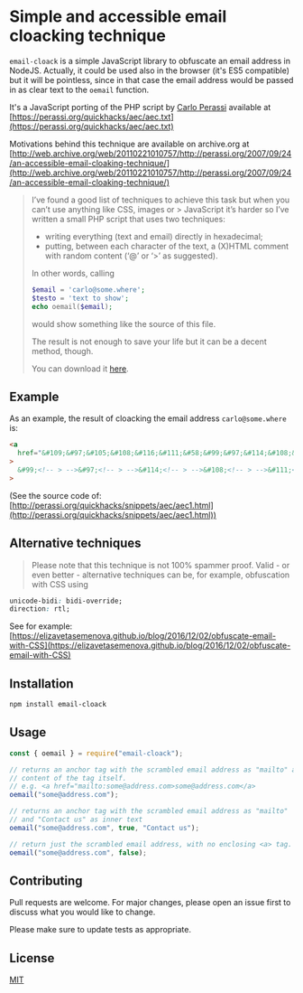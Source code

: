 # Simple and accessible email cloacking technique

`email-cloack` is a simple JavaScript library to obfuscate an email address in
NodeJS.
Actually, it could be used also in the browser (it's ES5 compatible) but it
will be pointless, since in that case the email address would be passed in as
clear text to the `oemail` function.

It's a JavaScript porting of the PHP script by [Carlo Perassi](https://carlo.perassi.com/)
available at [https://perassi.org/quickhacks/aec/aec.txt](https://perassi.org/quickhacks/aec/aec.txt)

Motivations behind this technique are available on archive.org at
[http://web.archive.org/web/20110221010757/http://perassi.org/2007/09/24/an-accessible-email-cloaking-technique/](http://web.archive.org/web/20110221010757/http://perassi.org/2007/09/24/an-accessible-email-cloaking-technique/)

> I’ve found a good list of techniques to achieve this task but when you can’t
> use anything like CSS, images or > JavaScript it’s harder so I’ve written a
> small PHP script that uses two techniques:
>
> - writing everything (text and email) directly in hexadecimal;
> - putting, between each character of the text, a (X)HTML comment with random content (‘@’ or ‘>’ as suggested).
>
> In other words, calling
>
> ```php
> $email = 'carlo@some.where';
> $testo = 'text to show';
> echo oemail($email);
> ```
>
> would show something like the source of this file.
>
> The result is not enough to save your life but it can be a decent method, though.
>
> You can download it [here](https://perassi.org/quickhacks/aec/aec.txt).

## Example

As an example, the result of cloacking the email address `carlo@some.where` is:

```html
<a
  href="&#109;&#97;&#105;&#108;&#116;&#111;&#58;&#99;&#97;&#114;&#108;&#111;&#64;&#115;&#111;&#109;&#101;&#46;&#119;&#104;&#101;&#114;&#101;"
>
  &#99;<!-- > -->&#97;<!-- > -->&#114;<!-- > -->&#108;<!-- > -->&#111;<!-- > -->&#64;<!-- > -->&#115;<!-- @ -->&#111;<!-- @ -->&#109;<!-- @ -->&#101;<!-- > -->&#46;<!-- > -->&#119;<!-- @ -->&#104;<!-- @ -->&#101;<!-- > -->&#114;<!-- @ -->&#101;<!-- @ --></a
>
```

(See the source code of: [http://perassi.org/quickhacks/snippets/aec/aec1.html](http://perassi.org/quickhacks/snippets/aec/aec1.html))

## Alternative techniques

> Please note that this technique is not 100% spammer proof. Valid - or even
> better - alternative techniques can be, for example, obfuscation with CSS using

```css
unicode-bidi: bidi-override;
direction: rtl;
```

See for example:
[https://elizavetasemenova.github.io/blog/2016/12/02/obfuscate-email-with-CSS](https://elizavetasemenova.github.io/blog/2016/12/02/obfuscate-email-with-CSS)

## Installation

```bash
npm install email-cloack
```

## Usage

```javascript
const { oemail } = require("email-cloack");

// returns an anchor tag with the scrambled email address as "mailto" and as
// content of the tag itself.
// e.g. <a href="mailto:some@address.com>some@address.com</a>
oemail("some@address.com");

// returns an anchor tag with the scrambled email address as "mailto"
// and "Contact us" as inner text
oemail("some@address.com", true, "Contact us");

// return just the scrambled email address, with no enclosing <a> tag.
oemail("some@address.com", false);
```

## Contributing

Pull requests are welcome. For major changes, please open an issue first to discuss what you would like to change.

Please make sure to update tests as appropriate.

## License

[MIT](https://choosealicense.com/licenses/mit/)
